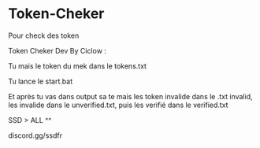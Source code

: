 # Token-Cheker
Pour check des token

Token Cheker Dev By Ciclow :

Tu mais le token du mek dans le tokens.txt

Tu lance le start.bat

Et après tu vas dans output sa te mais les token invalide dans le .txt invalid, les invalide dans le unverified.txt, puis les verifié  dans le verified.txt


SSD > ALL ^^ 

discord.gg/ssdfr

